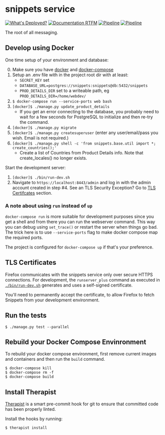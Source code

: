 # snippets service

[![What's Deployed?](https://img.shields.io/badge/What's_Deployed-%3F-yellow.svg)](https://whatsdeployed.io/s/qA6/) [![Documentation RTFM](https://img.shields.io/badge/Documentation-RTFM-blue.svg)](https://abouthome-snippets-service.readthedocs.org/) [![Pipeline](https://img.shields.io/badge/CI-Pipeline-blueviolet.svg)](https://gitlab.com/mozmeao/snippets-service/pipelines) [![Pipeline](https://img.shields.io/badge/CD-Pipeline-ff69b4.svg)](https://gitlab.com/mozmeao/snippets-config/pipelines)

The root of all messaging.

## Develop using Docker

One time setup of your environment and database:

0. Make sure you have [docker](https://docker.io) and [docker-compose](https://github.com/docker/compose)
1. Setup an .env file with in the project root dir with at least:
   - `SECRET_KEY` set
   - `DATABASE_URL=postgres://snippets:snippets@db:5432/snippets`
   - `PROD_DETAILS_DIR` set to a writeable path, eg `PROD_DETAILS_DIR=/home/webdev/`
2. `$ docker-compose run --service-ports web bash`
3. `[docker]$ ./manage.py update_product_details`
   - If you get an error connecting to the database, you probably need to wait
     for a few seconds for PostgreSQL to initialize and then re-try the command.
4. `[docker]$ ./manage.py migrate`
5. `[docker]$ ./manage.py createsuperuser` (enter any user/email/pass you wish. Email is not required.)
6. `[docker]$ ./manage.py shell -c 'from snippets.base.util import *; create_countries();'`
   - Create a list of Countries from Product Details info. Note that create_locales() no longer exists.

Start the development server:

1. `[docker]$ ./bin/run-dev.sh`
2. Navigate to `https://localhost:8443/admin` and log in with the admin account created in step #4. See an TLS Security Exception? Go to [TLS Certifcates](#tls-certificates) section.

### A note about using `run` instead of `up`

`docker-compose run` is more suitable for development purposes since you get a
shell and from there you can run the webserver command. This way you can debug
using `set_trace()` or restart the server when things go bad. The trick here is
to use `--service-ports` flag to make docker compose map the required ports.

The project is configured for `docker-compose up` if that's your preference.

## TLS Certificates

Firefox communicates with the snippets service only over secure HTTPS
connections. For development, the `runserver_plus` command as executed in
[`./bin/run-dev.sh`](https://github.com/mozmeao/snippets-service/blob/master/bin/run-dev.sh)
generates and uses a self-signed certificate.

You'll need to permanently accept the certificate, to allow Firefox to fetch
Snippets from your development environment.

## Run the tests

`$ ./manage.py test --parallel`

## Rebuild your Docker Compose Envinronment

To rebuild your docker compose environment, first remove current images and
containers and then run the `build` command.

```shell
$ docker-compose kill
$ docker-compose rm -f
$ docker-compose build

```

## Install Therapist

[Therapist](https://github.com/rehandalal/therapist) is a smart pre-commit hook
for git to ensure that committed code has been properly linted.

Install the hooks by running:

`$ therapist install`
